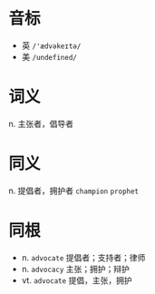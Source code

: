 # 音标

- 英 `/'ædvəkeɪtə/`
- 美 `/undefined/`

# 词义

n. 主张者，倡导者


# 同义

n. 提倡者，拥护者
`champion` `prophet`

# 同根

- n. `advocate` 提倡者；支持者；律师
- n. `advocacy` 主张；拥护；辩护
- vt. `advocate` 提倡，主张，拥护

